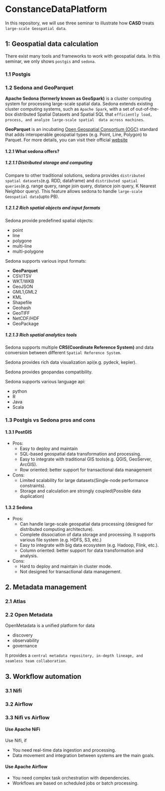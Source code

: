 # ConstanceDataPlatform

In this repository, we will use three seminar to illustrate how **CASD** treats `large-scale Geospatial data`.

## 1: Geospatial data calculation

There exist many tools and frameworks to work with geospatial data. In this seminar, we only shows `postgis` and `sedona`.

### 1.1 Postgis

### 1.2 Sedona and GeoParquet

**Apache Sedona (formerly known as GeoSpark)** is a cluster computing system for processing large-scale spatial data. 
Sedona extends existing cluster computing systems, such as `Apache Spark`, with a set of out-of-the-box 
distributed Spatial Datasets and Spatial SQL that `efficiently load, process, and analyze large-scale spatial 
data across machines`.

**GeoParquet** is an incubating [Open Geospatial Consortium (OGC)](https://ogc.org/) standard that adds interoperable 
geospatial types (e.g. Point, Line, Polygon) to Parquet. For more details, you can visit their official [website](https://geoparquet.org/)

#### 1.2.1 What sedona offers?

##### 1.2.1.1 **Distributed storage and computing**

Compare to other traditional solutions, sedona provides `distributed spatial datasets`(e.g. RDD, dataframe) and 
`distributed spatial queries`(e.g. range query, range join query, distance join query, K Nearest Neighbor query). This 
feature allows sedona to handle `large-scale Geospatial data`(upto PB).

##### 1.2.1.2 **Rich spatial objects and input formats**

Sedona provide predefined spatial objects:
 - point
 - line
 - polygone
 - multi-line
 - multi-polygone


Sedona supports various input formats:
 - **GeoParquet**
 - CSV/TSV
 - WKT/WKB
 - GeoJSON
 - GML1,GML2
 - KML
 - Shapefile
 - Geohash
 - GeoTIFF
 - NetCDF/HDF
 - GeoPackage

##### 1.2.1.3 **Rich spatial analytics tools**

Sedona supports multiple **CRS(Coordinate Reference System)** and data conversion between different `Spatial Reference System`.

Sedona provides rich data visualization api(e.g. pydeck, kepler).

Sedona provides geopandas compatibility.

Sedona supports various language api:
  - python
  - R
  - Java
  - Scala

### 1.3 Postgis vs Sedona pros and cons

#### 1.3.1 PostGIS

- Pros:
  * Easy to deploy and maintain
  * SQL-based geospatial data transformation and processing. 
  * Easy to integrate with traditional GIS tools(e.g. QGIS, GeoServer, ArcGIS).
  * Row oriented: better support for transactional data management 
- Cons:
  * Limited scalability for large datasets(Single-node performance constraints).
  * Storage and calculation are strongly coupled(Possible data duplication)


#### 1.3.2 Sedona

- Pros:
  * Can handle large-scale geospatial data processing (designed for distributed computing architecture).
  * Complete dissociation of data storage and processing. It supports various file system (e.g. HDFS, S3, etc.)
  * Easy to integrate with big data ecosystem (e.g. Hadoop, Flink, etc.).
  * Column oriented: better support for data transformation and analysis.
- Cons:
  * Hard to deploy and maintain in cluster mode.
  * Not designed for transactional data management. 

## 2. Metadata management

### 2.1 Atlas

### 2.2 Open Metadata

OpenMetadata is a unified platform for data
 - discovery
 - observability
 - governance 

It provides a `central metadata repository, in-depth lineage, and seamless team collaboration`.


## 3. Workflow automation

### 3.1 Nifi

### 3.2 Airflow

### 3.3 Nifi vs Airflow

#### Use Apache NiFi
 
Use Nifi, if 
 - You need real-time data ingestion and processing.
 - Data movement and integration between systems are the main goals.

#### Use Apache Airflow 

 - You need complex task orchestration with dependencies.
 - Workflows are based on scheduled jobs or batch processing.






